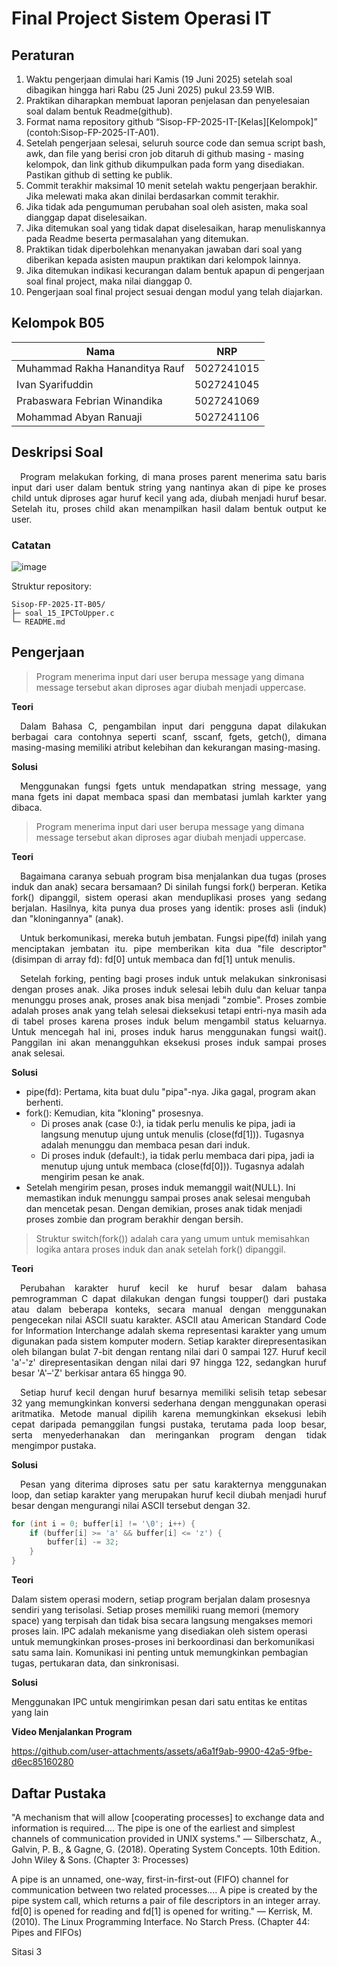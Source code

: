 # Final Project Sistem Operasi IT

## Peraturan
1. Waktu pengerjaan dimulai hari Kamis (19 Juni 2025) setelah soal dibagikan hingga hari Rabu (25 Juni 2025) pukul 23.59 WIB.
2. Praktikan diharapkan membuat laporan penjelasan dan penyelesaian soal dalam bentuk Readme(github).
3. Format nama repository github “Sisop-FP-2025-IT-[Kelas][Kelompok]” (contoh:Sisop-FP-2025-IT-A01).
4. Setelah pengerjaan selesai, seluruh source code dan semua script bash, awk, dan file yang berisi cron job ditaruh di github masing - masing kelompok, dan link github dikumpulkan pada form yang disediakan. Pastikan github di setting ke publik.
5. Commit terakhir maksimal 10 menit setelah waktu pengerjaan berakhir. Jika melewati maka akan dinilai berdasarkan commit terakhir.
6. Jika tidak ada pengumuman perubahan soal oleh asisten, maka soal dianggap dapat diselesaikan.
7. Jika ditemukan soal yang tidak dapat diselesaikan, harap menuliskannya pada Readme beserta permasalahan yang ditemukan.
8. Praktikan tidak diperbolehkan menanyakan jawaban dari soal yang diberikan kepada asisten maupun praktikan dari kelompok lainnya.
9. Jika ditemukan indikasi kecurangan dalam bentuk apapun di pengerjaan soal final project, maka nilai dianggap 0.
10. Pengerjaan soal final project sesuai dengan modul yang telah diajarkan.

## Kelompok B05

Nama 				| NRP
---				| ---
Muhammad Rakha Hananditya Rauf 	| 5027241015
Ivan Syarifuddin 		| 5027241045
Prabaswara Febrian Winandika 	| 5027241069
Mohammad Abyan Ranuaji 		| 5027241106

## Deskripsi Soal

<p align="justify">
&emsp;Program melakukan forking, di mana proses parent menerima satu baris input dari user dalam bentuk string yang nantinya akan di pipe ke proses child untuk diproses agar huruf kecil yang ada, diubah menjadi huruf besar. Setelah itu, proses child akan menampilkan hasil dalam bentuk output ke user.
</p>
  
### Catatan

![image](https://github.com/user-attachments/assets/5b7bd25d-9982-4d06-aff9-ea079797616f)

Struktur repository:
```
Sisop-FP-2025-IT-B05/
├─ soal_15_IPCToUpper.c
└─ README.md
```

## Pengerjaan

> Program menerima input dari user berupa message yang dimana message tersebut akan diproses agar diubah menjadi uppercase.

**Teori**

<p align="justify">
&emsp;Dalam Bahasa C, pengambilan input dari pengguna dapat dilakukan berbagai cara contohnya seperti scanf, sscanf, fgets, getch(), dimana masing-masing memiliki atribut kelebihan dan kekurangan masing-masing.
</p>
  
**Solusi**

<p align="justify">
&emsp;Menggunakan fungsi fgets untuk mendapatkan string message, yang mana fgets ini dapat membaca spasi dan membatasi jumlah karkter yang dibaca.
</p>
  
> Program menerima input dari user berupa message yang dimana message tersebut akan diproses agar diubah menjadi uppercase.

**Teori**

<p align="justify">
&emsp;Bagaimana caranya sebuah program bisa menjalankan dua tugas (proses induk dan anak) secara bersamaan? Di sinilah fungsi fork() berperan. Ketika fork() dipanggil, sistem operasi akan menduplikasi proses yang sedang berjalan. Hasilnya, kita punya dua proses yang identik: proses asli (induk) dan "kloningannya" (anak).
</p>

<p align="justify">
&emsp;Untuk berkomunikasi, mereka butuh jembatan. Fungsi pipe(fd) inilah yang menciptakan jembatan itu. pipe memberikan kita dua "file descriptor" (disimpan di array fd): fd[0] untuk membaca dan fd[1] untuk menulis.
</p>

<p align="justify">
&emsp;Setelah forking, penting bagi proses induk untuk melakukan sinkronisasi dengan proses anak. Jika proses induk selesai lebih dulu dan keluar tanpa menunggu proses anak, proses anak bisa menjadi "zombie". Proses zombie adalah proses anak yang telah selesai dieksekusi tetapi entri-nya masih ada di tabel proses karena proses induk belum mengambil status keluarnya. Untuk mencegah hal ini, proses induk harus menggunakan fungsi wait(). Panggilan ini akan menangguhkan eksekusi proses induk sampai proses anak selesai.
</p>
  
**Solusi**

- pipe(fd): Pertama, kita buat dulu "pipa"-nya. Jika gagal, program akan berhenti.
- fork(): Kemudian, kita "kloning" prosesnya.
  - Di proses anak (case 0:), ia tidak perlu menulis ke pipa, jadi ia langsung menutup ujung untuk menulis (close(fd[1])). Tugasnya adalah menunggu dan membaca pesan dari induk.
  - Di proses induk (default:), ia tidak perlu membaca dari pipa, jadi ia menutup ujung untuk membaca (close(fd[0])). Tugasnya adalah mengirim pesan ke anak.
- Setelah mengirim pesan, proses induk memanggil wait(NULL). Ini memastikan induk menunggu sampai proses anak selesai mengubah dan mencetak pesan. Dengan demikian, proses anak tidak menjadi proses zombie dan program berakhir dengan bersih.

> Struktur switch(fork()) adalah cara yang umum untuk memisahkan logika antara proses induk dan anak setelah fork() dipanggil.

**Teori**

<p align="justify">
&emsp;Perubahan karakter huruf kecil ke huruf besar dalam bahasa pemrogramman C dapat dilakukan dengan fungsi toupper() dari pustaka <ctype.h> atau dalam beberapa konteks, secara manual dengan menggunakan pengecekan nilai ASCII suatu karakter. ASCII atau American Standard Code for Information Interchange adalah skema representasi karakter yang umum digunakan pada sistem komputer modern. Setiap karakter direpresentasikan oleh bilangan bulat 7-bit dengan rentang nilai dari 0 sampai 127. Huruf kecil 'a'-'z' direpresentasikan dengan nilai dari 97 hingga 122, sedangkan huruf besar 'A'–'Z' berkisar antara 65 hingga 90.
</p>

<p align="justify">
&emsp;Setiap huruf kecil dengan huruf besarnya memiliki selisih tetap sebesar 32 yang memungkinkan konversi sederhana dengan menggunakan operasi aritmatika. Metode manual dipilih karena memungkinkan eksekusi lebih cepat daripada pemanggilan fungsi pustaka, terutama pada loop besar, serta menyederhanakan dan meringankan program dengan tidak mengimpor pustaka.
</p>
  
**Solusi**

<p align="justify">
&emsp;Pesan yang diterima diproses satu per satu karakternya menggunakan loop, dan setiap karakter yang merupakan huruf kecil diubah menjadi huruf besar dengan mengurangi nilai ASCII tersebut dengan 32.
</p>

```c
for (int i = 0; buffer[i] != '\0'; i++) {
    if (buffer[i] >= 'a' && buffer[i] <= 'z') {
        buffer[i] -= 32;
    }
}
```

**Teori**

Dalam sistem operasi modern, setiap program berjalan dalam prosesnya sendiri yang terisolasi. Setiap proses memiliki ruang memori (memory space) yang terpisah dan tidak bisa secara langsung mengakses memori proses lain. IPC adalah mekanisme yang disediakan oleh sistem operasi untuk memungkinkan proses-proses ini berkoordinasi dan berkomunikasi satu sama lain. Komunikasi ini penting untuk memungkinkan pembagian tugas, pertukaran data, dan sinkronisasi.

**Solusi**

Menggunakan IPC untuk mengirimkan pesan dari satu entitas ke entitas yang lain



**Video Menjalankan Program**

https://github.com/user-attachments/assets/a6a1f9ab-9900-42a5-9fbe-d6ec85160280

## Daftar Pustaka

"A mechanism that will allow [cooperating processes] to exchange data and information is required.... The pipe is one of the earliest and simplest channels of communication provided in UNIX systems."
— Silberschatz, A., Galvin, P. B., & Gagne, G. (2018). Operating System Concepts. 10th Edition. John Wiley & Sons. (Chapter 3: Processes)

A pipe is an unnamed, one-way, first-in-first-out (FIFO) channel for communication between two related processes.... A pipe is created by the pipe system call, which returns a pair of file descriptors in an integer array. fd[0] is opened for reading and fd[1] is opened for writing."
— Kerrisk, M. (2010). The Linux Programming Interface. No Starch Press. (Chapter 44: Pipes and FIFOs)

Sitasi 3
